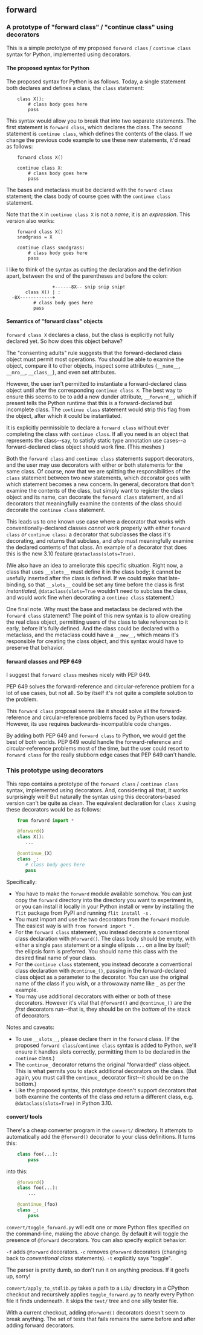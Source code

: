 ## forward

### A prototype of "forward class" / "continue class" using decorators

This is a simple prototype of my proposed `forward class` / `continue class`
syntax for Python, implemented using decorators.

#### The proposed syntax for Python

The proposed syntax for Python is as follows.  Today, a single statement both
declares and defines a class, the `class` statement:

```
    class X():
        # class body goes here
        pass
```

This syntax would allow you to break that into two separate statements.
The first statement is `forward class`, which declares the class.
The second statement is `continue class`, which defines the contents
of the class.  If we change the previous code example to use these new
statements, it'd read as follows:

```
    forward class X()

    continue class X:
        # class body goes here
        pass
```

The bases and metaclass must be declared with the `forward class` statement;
the class body of course goes with the `continue class` statement.

Note that the `X` in `continue class X` is not a *name*, it is
an *expression*.  This version also works:

```
    forward class X()
    snodgrass = X

    continue class snodgrass:
        # class body goes here
        pass
```

I like to think of the syntax as cutting the declaration and the definition
apart, between the end of the parentheses and before the colon:

```
                 +------8X-- snip snip snip!
       class X() | :
  -8X------------+
          # class body goes here
          pass
```

#### Semantics of "forward class" objects

`forward class X` declares a class, but the class is explicitly
not fully declared yet.  So how does this object behave?

The "consenting adults" rule suggests that the forward-declared
class object must permit most operations.  You should be able to
examine the object, compare it to other objects, inspect some
attributes (`__name__`, `__mro__`, `__class__`), and even set
attributes.

However, the user isn't permitted to instantiate a forward-declared
class object until after the corresponding `continue class X`.
The best way to ensure this seems to be to add a new dunder
attribute, `__forward__`, which if present tells the Python
runtime that this is a forward-declared but incomplete class.
The `continue class` statement would strip this flag from the
object, after which it could be instantiated.

It is explicitly permissible to declare a `forward class` without
ever completing the class with `continue class`.  If all you
need is an object that represents the class--say, to satisfy
static type annotation use cases--a forward-declared class object
should work fine.  (This meshes )

Both the `forward class` and `continue class` statements
support decorators, and the user may use decorators with either
or both statements for the same class.  Of course, now that we
are splitting the responsibilities of the `class` statement
between two new statements, which decorator goes with which
statement becomes a new concern.  In general, decorators that
don't examine the contents of the class, but simply want to
register the class object and its name, can decorate the
`forward class` statement, and all decorators that meaningfully
examine the contents of the class should decorate the
`continue class` statement.

This leads us to one known use case where a decorator that
works with conventionally-declared classes *cannot* work properly
with either `forward class` *or* `continue class`: a decorator
that subclasses the class it's decorating, and returns that
subclass, and *also* must meaningfully examine the declared
contents of that class.  An example of a decorator that does
this is the new 3.10 feature `@dataclass(slots=True)`.

(We also have an idea to ameliorate this specific situation.
Right now, a class that uses `__slots__` must define it
in the class body; it cannot be usefully inserted after the
class is defined.  If we could make that late-binding, so that
`__slots__` could be set any time before the class is first
*instantiated,* `@dataclass(slots=True` wouldn't need to
subclass the class, and would work fine when decorating a
`continue class` statement.)

One final note.  Why must the base and metaclass be declared
with the `forward class` statement?  The point of this new
syntax is to allow creating the real class object, permitting
users of the class to take references to it early, before it's
fully defined.  And the class could be declared with a
metaclass, and the metaclass could have a `__new__`, which
means it's responsible for creating the class object, and
this syntax would have to preserve that behavior.

#### forward classes and PEP 649

I suggest that `forward class` meshes nicely with PEP 649.

PEP 649 solves the forward-reference and circular-reference
problem for a lot of use cases, but not all.  So by itself
it's not quite a complete solution to the problem.

This `forward class` proposal seems like it should solve all
the forward-reference and circular-reference problems faced
by Python users today.  However, its use requires
backwards-incompatible code changes.

By adding both PEP 649 and `forward class` to Python, we
would get the best of both worlds.  PEP 649 would handle the
forward-reference and circular-reference problems most of
the time, but the user could resort to `forward class`
for the really stubborn edge cases that PEP 649 can't handle.


### This prototype using decorators

This repo contains a prototype of the `forward class` /
`continue class` syntax, implemented using decorators.
And, considering all that, it works surprisingly well!
But naturally the syntax using this decorators-based version
can't be quite as clean.  The equivalent declaration for
`class X` using these decorators would be as follows:

```Python
    from forward import *

    @forward()
    class X():
       ...

    @continue_(X)
    class _:
       # class body goes here
       pass
```

Specifically:

* You have to make the `forward` module available somehow.  You can just copy the
  `forward` directory into the directory you want to experiment in, or you can
  install it locally in your Python install or venv by installing the `flit`
  package from PyPI and running `flit install -s` .
* You must import and use the two decorators from the `forward` module.
  The easiest way is with `from forward import *` .
* For the `forward class` statement, you instead decorate a conventional class
  declaration with `@forward()`.  The class body should be empty, with either
  a single `pass` statement or a single ellipsis `...` on a line by itself;
  the ellipsis form is preferred.  You should name this class with the desired
  final name of your class.
* For the `continue class` statement, you instead decorate a conventional
  class declaration with `@continue_()`, passing in the forward-declared class
  object as a parameter to the decorator.  You can use the original name of
  the class if you wish, or a throwaway name like `_` as per the example.
* You may use additional decorators with either or both of these decorators.
  However it's vital that `@forward()` and `@continue_()` are the
  *first* decorators run--that is, they should be on the *bottom* of the
  stack of decorators.

Notes and caveats:

* To use `__slots__`, please declare them in the `forward` class.
  (If the proposed `forward class`/`continue class` syntax is added
  to Python, we'll ensure it handles slots correctly, permitting them to be
  declared in the `continue` class.)
* The `continue_` decorator returns the original "forwarded" class object.
  This is what permits you to stack additional decorators on the class.
  (But again, you must call the `continue_` decorator first--it should be
  on the bottom.)
* Like the proposed syntax, this prototype doesn't support decorators that
  both examine the contents of the class *and* return a different class,
  e.g. `@dataclass(slots=True)` in Python 3.10.


#### convert/ tools

There's a cheap converter program in the `convert/` directory.  It attempts to
automatically add the `@forward()` decorator to your class definitions.  It
turns this:

```Python
    class foo(...):
        pass
```

into this:

```Python
    @forward()
    class foo(...):
        ...

    @continue_(foo)
    class _:
        pass
```

`convert/toggle_forward.py` will edit one or more Python files specified on the
command-line, making the above change.  By default it will toggle the presence of `@forward`
decorators.  You can also specify explicit behavior:

`-f` adds `@forward` decorators.
`-c` removes `@forward` decorators (changing back to *conventional class* statements).
`-t` explicitly says "toggle".

The parser is pretty dumb, so don't run it on anything precious.  If it goofs up, sorry!

`convert/apply_to_stdlib.py` takes a path to a `Lib/` directory in a CPython checkout
and recursively applies `toggle_forward.py` to nearly every Python file it finds
underneath.  It skips the `test/` tree and one silly tester file.

With a current checkout, adding `@forward()` decorators doesn't seem to break anything.
The set of tests that fails remains the same before and after adding forward decorators.

